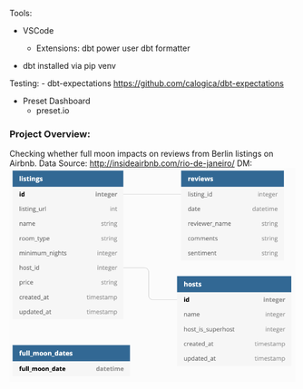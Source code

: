 Tools:

- VSCode
    - Extensions: 
        dbt power user
        dbt formatter

- dbt installed via pip venv

Testing:
    - dbt-expectations https://github.com/calogica/dbt-expectations

- Preset Dashboard
    - preset.io

### Project Overview:

Checking whether full moon impacts on reviews from Berlin listings on Airbnb.
Data Source: http://insideairbnb.com/rio-de-janeiro/
DM:
![input schema](assets/input_schema.png)
